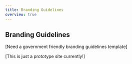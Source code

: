 ```yaml
---
title: Branding Guidelines
overview: true
---
```


## Branding Guidelines

[Need a government friendly branding guidelines template]

[This is just a prototype site currently!]

